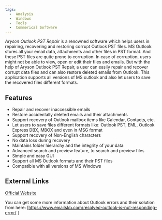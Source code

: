 ```yaml
---
tags:
  -  Analysis
  -  Windows
  -  Tools
  -  Commerical Software
---
```

*Aryson Outlook PST Repair* is a renowned software which helps users in
repairing, recovering and restoring corrupt Outlook PST files. MS
Outlook stores all your email data, attachments and other files in PST
format. And these PST files are quite prone to corruption. In case of
corruption, users might not be able to view, open or edit their files
and emails. But with the help of Aryson Outlook PST Repair, a user can
easily repair and recover corrupt data files and can also restore
deleted emails from Outlook. This application supports all versions of
MS outlook and also let users to save the recovered files different
formats.

## Features

- Repair and recover inaccessible emails
- Restore accidentally deleted emails and their attachments
- Support recovery of Outlook mailbox items like Calendar, Contacts,
  etc.
- Let users to save files different formats like: Outlook PST, EML,
  Outlook Express DBX, MBOX and even in MSG format
- Support recovery of Non-English characters
- No data loss during recovery
- Maintains folder hierarchy and the integrity of your data
- Advanced search and preview feature, to search and preview files
- Simple and easy GUI
- Support all MS Outlook formats and their PST files
- Compatible with all versions of MS Windows

## External Links

[Official
Website](http://www.arysontechnologies.com/outlook-pst-repair.html)

You can get some more information about Outlook errors and their
solution from here:
\[<https://www.emailskb.com/resolved-outlook-is-not-responding-error/>
\]